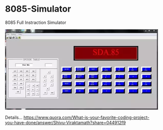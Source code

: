 # 8085-Simulator
8085 Full Instraction Simulator


![Alt text](main-qimg.webp?raw=true "Title")


Details... https://www.quora.com/What-is-your-favorite-coding-project-you-have-done/answer/Shivu-Viraktamath?share=044912f9
